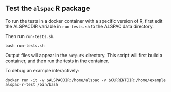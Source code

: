 ## Test the `alspac` R package

To run the tests in a docker container with a specific version of R,
first edit the ALSPACDIR variable in `run-tests.sh`
to the ALSPAC data directory. 

Then run `run-tests.sh`.
```
bash run-tests.sh
```
Output files will appear in the `outputs` directory.
This script will first build a container,
and then run the tests in the container.

To debug an example interactively:
```
docker run -it -v $ALSPACDIR:/home/alspac -v $CURRENTDIR:/home/example alspac-r-test /bin/bash
```



